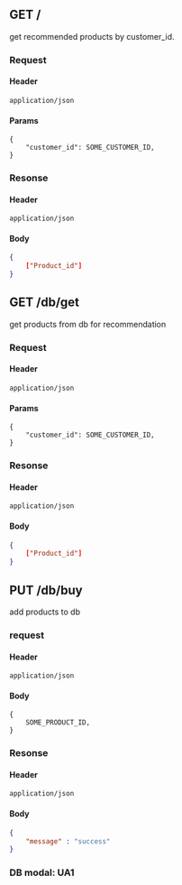 ## GET /
get recommended products by customer_id.

### Request

#### Header
```
application/json
```

#### Params
```
{
    "customer_id": SOME_CUSTOMER_ID,
}
```

### Resonse
#### Header
```
application/json
```

#### Body
```json
{
    ["Product_id"]
}
```

## GET /db/get
get products from db for recommendation

### Request

#### Header
```
application/json
```

#### Params
```
{
    "customer_id": SOME_CUSTOMER_ID,
}
```

### Resonse
#### Header
```
application/json
```

#### Body
```json
{
    ["Product_id"]
}
```


## PUT /db/buy
add products to db

### request

#### Header
```
application/json
```

#### Body
```
{
    SOME_PRODUCT_ID,
}
```

### Resonse
#### Header
```
application/json
```

#### Body
```json
{
    "message" : "success"
}
```

### DB modal: UA1
